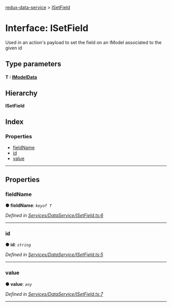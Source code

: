 [redux-data-service](../README.md) > [ISetField](../interfaces/isetfield.md)

# Interface: ISetField

Used in an action's payload to set the field on an IModel associated to the given id

## Type parameters
#### T :  [IModelData](imodeldata.md)
## Hierarchy

**ISetField**

## Index

### Properties

* [fieldName](isetfield.md#fieldname)
* [id](isetfield.md#id)
* [value](isetfield.md#value)

---

## Properties

<a id="fieldname"></a>

###  fieldName

**● fieldName**: *`keyof T`*

*Defined in [Services/DataService/ISetField.ts:6](https://github.com/Rediker-Software/redux-data-service/blob/cb1aa86/src/Services/DataService/ISetField.ts#L6)*

___
<a id="id"></a>

###  id

**● id**: *`string`*

*Defined in [Services/DataService/ISetField.ts:5](https://github.com/Rediker-Software/redux-data-service/blob/cb1aa86/src/Services/DataService/ISetField.ts#L5)*

___
<a id="value"></a>

###  value

**● value**: *`any`*

*Defined in [Services/DataService/ISetField.ts:7](https://github.com/Rediker-Software/redux-data-service/blob/cb1aa86/src/Services/DataService/ISetField.ts#L7)*

___


